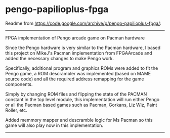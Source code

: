# pengo-papilioplus-fpga

Readme from https://code.google.com/archive/p/pengo-papilioplus-fpga/:

-----------------------------------------------------------------------

FPGA implementation of Pengo arcade game on Pacman hardware

Since the Pengo hardware is very similar to the Pacman hardware, I based this project on MikeJ's Pacman implementation from FPGAArcade and added the necessary changes to make Pengo work.

Specifically, additional program and graphics ROMs were added to fit the Pengo game, a ROM descrambler was implemented (based on MAME source code) and all the required address remapping for the game components.

Simply by changing ROM files and flipping the state of the PACMAN constant in the top level module, this implementation will run either Pengo or all the Pacman based games such as Pacman, Gorkans, Liz Wiz, Paint Roller, etc.

Added memmory mapper and descramble logic for Ms Pacman so this game will also play now in this implementation.

-----------------------------------------------------------------------
